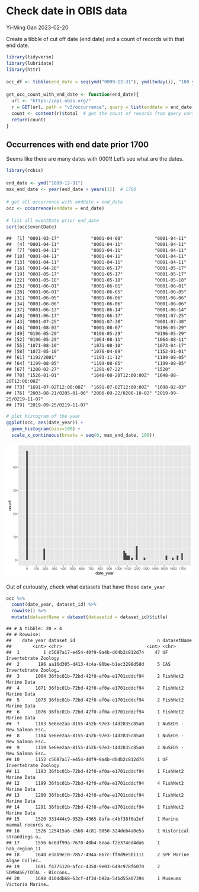 Check date in OBIS data
================
Yi-Ming Gan
2023-02-20

Create a tibble of cut off date (end date) and a count of records with
that end date.

``` r
library(tidyverse)
library(lubridate)
library(httr)

occ_df <- tibble(end_date = seq(ymd("0099-12-31"), ymd(today()), "100 years"))

get_occ_count_with_end_date <- function(end_date){
  url <- "https://api.obis.org/"
  r = GET(url, path = "v3/occurrence", query = list(enddate = end_date))
  count <- content(r)$total  # get the count of records from query content
  return(count)
}
```

## Occurrences with end date prior 1700

Seems like there are many dates with 0001! Let’s see what are the dates.

``` r
library(robis)

end_date <- ymd("1699-12-31")
max_end_date <- year(end_date + years(1))  # 1700

# get all occurrence with enddate = end_date
occ <- occurrence(enddate = end_date)

# list all eventDate prior end_date
sort(occ$eventDate)
```

    ##  [1] "0001-03-17"            "0001-04-08"            "0001-04-11"           
    ##  [4] "0001-04-11"            "0001-04-11"            "0001-04-11"           
    ##  [7] "0001-04-11"            "0001-04-11"            "0001-04-11"           
    ## [10] "0001-04-11"            "0001-04-11"            "0001-04-11"           
    ## [13] "0001-04-11"            "0001-04-11"            "0001-04-11"           
    ## [16] "0001-04-20"            "0001-05-17"            "0001-05-17"           
    ## [19] "0001-05-17"            "0001-05-17"            "0001-05-17"           
    ## [22] "0001-05-18"            "0001-05-18"            "0001-05-18"           
    ## [25] "0001-06-01"            "0001-06-01"            "0001-06-01"           
    ## [28] "0001-06-01"            "0001-06-05"            "0001-06-05"           
    ## [31] "0001-06-05"            "0001-06-06"            "0001-06-06"           
    ## [34] "0001-06-06"            "0001-06-06"            "0001-06-06"           
    ## [37] "0001-06-13"            "0001-06-14"            "0001-06-14"           
    ## [40] "0001-06-17"            "0001-06-17"            "0001-07-25"           
    ## [43] "0001-07-25"            "0001-07-30"            "0001-07-30"           
    ## [46] "0001-08-03"            "0001-08-07"            "0196-05-29"           
    ## [49] "0196-05-29"            "0196-05-29"            "0196-05-29"           
    ## [52] "0196-05-29"            "1064-08-11"            "1064-08-11"           
    ## [55] "1071-08-10"            "1071-08-10"            "1073-04-17"           
    ## [58] "1073-05-10"            "1076-04-09"            "1152-01-01"           
    ## [61] "1192/2001"             "1193-11-12"            "1199-08-05"           
    ## [64] "1199-08-05"            "1199-08-05"            "1199-08-05"           
    ## [67] "1200-02-27"            "1291-07-22"            "1520"                 
    ## [70] "1526-01-01"            "1648-08-20T12:00:00Z"  "1648-08-20T12:00:00Z" 
    ## [73] "1691-07-02T12:00:00Z"  "1691-07-02T12:00:00Z"  "1698-02-03"           
    ## [76] "2003-08-21/0205-01-06" "2006-09-22/0200-10-02" "2019-09-25/0219-11-07"
    ## [79] "2019-09-25/0219-11-07"

``` r
# plot histogram of the year
ggplot(occ, aes(date_year)) + 
  geom_histogram(bins=100) +
  scale_x_continuous(breaks = seq(0, max_end_date, 100))
```

![](obis-data_files/figure-gfm/unique%20years-1.png)<!-- -->

Out of curiousity, check what datasets that have those `date_year`

``` r
occ %>% 
  count(date_year, dataset_id) %>%
  rowwise() %>%
  mutate(datasetName = dataset(datasetid = dataset_id)$title)
```

    ## # A tibble: 20 × 4
    ## # Rowwise: 
    ##    date_year dataset_id                               n datasetName             
    ##        <int> <chr>                                <int> <chr>                   
    ##  1         1 c5687a17-e454-40f9-9a4b-d04b2c812d74    47 UF Invertebrate Zoology 
    ##  2       196 aa16d305-d413-4c4a-90be-b1ec3298d58d     5 CAS Invertebrate Zoolog…
    ##  3      1064 36fbc01b-72bd-42f0-af0a-e1701cddcf94     2 FishNet2 Marine Data    
    ##  4      1071 36fbc01b-72bd-42f0-af0a-e1701cddcf94     2 FishNet2 Marine Data    
    ##  5      1073 36fbc01b-72bd-42f0-af0a-e1701cddcf94     2 FishNet2 Marine Data    
    ##  6      1076 36fbc01b-72bd-42f0-af0a-e1701cddcf94     1 FishNet2 Marine Data    
    ##  7      1103 5e6ee2aa-8155-452b-97e3-14d2835c85a0     1 NuSEDS - New Salmon Esc…
    ##  8      1104 5e6ee2aa-8155-452b-97e3-14d2835c85a0     1 NuSEDS - New Salmon Esc…
    ##  9      1119 5e6ee2aa-8155-452b-97e3-14d2835c85a0     2 NuSEDS - New Salmon Esc…
    ## 10      1152 c5687a17-e454-40f9-9a4b-d04b2c812d74     1 UF Invertebrate Zoology 
    ## 11      1193 36fbc01b-72bd-42f0-af0a-e1701cddcf94     1 FishNet2 Marine Data    
    ## 12      1199 36fbc01b-72bd-42f0-af0a-e1701cddcf94     4 FishNet2 Marine Data    
    ## 13      1200 36fbc01b-72bd-42f0-af0a-e1701cddcf94     1 FishNet2 Marine Data    
    ## 14      1291 36fbc01b-72bd-42f0-af0a-e1701cddcf94     1 FishNet2 Marine Data    
    ## 15      1520 331444c9-952b-4365-8afa-c4bf38f6a2ef     1 Marine mammal records o…
    ## 16      1526 125415a6-c5b8-4c81-9050-324deb4a0e5a     1 Historical strandings o…
    ## 17      1596 6c6df99a-7670-40b4-8eaa-f2e374ed4da6     1 hab_region_11           
    ## 18      1648 e3ab9e10-7857-494a-867c-ff8d9e5b1111     2 SPF Marine Algae Collec…
    ## 19      1691 f4775120-afcc-4350-9e03-649c978f6070     2 SOMBASE/TOTAL - Biocons…
    ## 20      1698 d104db68-63cf-4f34-b92a-54bd55a07394     1 Museums Victoria Marine…
